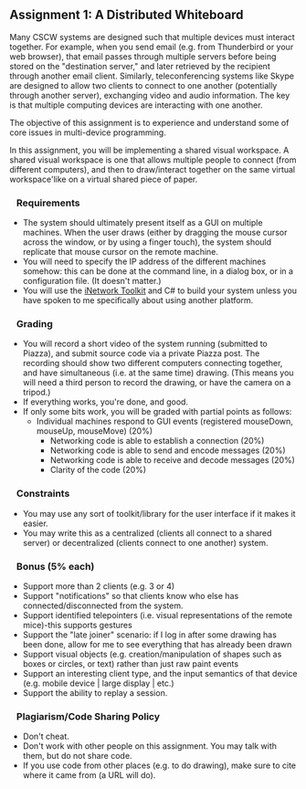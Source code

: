 

## Assignment 1: A Distributed Whiteboard



Many CSCW systems are designed such that multiple devices must interact together.  For example, when you send email (e.g. from Thunderbird or your web browser), that email passes through multiple servers before being stored on the "destination server," and later retrieved by the recipient through another email client.  Similarly, teleconferencing systems like Skype are designed to allow two clients to connect to one another (potentially through another server), exchanging video and audio information.  The key is that multiple computing devices are interacting with one another.

The objective of this assignment is to experience and understand some of core issues in multi-device programming.

In this assignment, you will be implementing a shared visual workspace.  A shared visual workspace is one that allows multiple people to connect (from different computers), and then to draw/interact together on the same virtual workspace'like on a virtual shared piece of paper.

###   Requirements

* The system should ultimately present itself as a GUI on multiple machines.  When the user draws (either by dragging the mouse cursor across the window, or by using a finger touch), the system should replicate that mouse cursor on the remote machine.
* You will need to specify the IP address of the different machines somehow: this can be done at the command line, in a dialog box, or in a configuration file. (It doesn't matter.)
* You will use the [iNetwork Toolkit](http://grouplab.cpsc.ucalgary.ca/cookbook/index.php/Toolkits/INetwork) and C# to build your system unless you have spoken to me specifically about using another platform.

###   Grading

* You will record a short video of the system running (submitted to Piazza), and submit source code via a private Piazza post. The recording should show two different computers connecting together, and have simultaneous (i.e. at the same time) drawing. (This means you will need a third person to record the drawing, or have the camera on a tripod.)
* If everything works, you're done, and good.
* If only some bits work, you will be graded with partial points as follows:
    * Individual machines respond to GUI events (registered mouseDown, mouseUp, mouseMove) (20%)
        * Networking code is able to establish a connection (20%)
        * Networking code is able to send and encode messages (20%)
        * Networking code is able to receive and decode messages (20%)
        * Clarity of the code (20%)

###   Constraints

* You may use any sort of toolkit/library for the user interface if it makes it easier.
* You may write this as a centralized (clients all connect to a shared server) or decentralized (clients connect to one another) system.

###   Bonus  (5% each)

* Support more than 2 clients (e.g. 3 or 4)
* Support "notifications" so that clients know who else has connected/disconnected from the system.
* Support identified telepointers (i.e. visual representations of the remote mice)-this supports gestures
* Support the "late joiner" scenario: if I log in after some drawing has been done, allow for me to see everything that has already been drawn
* Support visual objects (e.g. creation/manipulation of shapes such as boxes or circles, or text) rather than just raw paint events
* Support an interesting client type, and the input semantics of that device (e.g. mobile device | large display | etc.)
* Support the ability to replay a session.

###   Plagiarism/Code Sharing Policy

* Don't cheat.
* Don't work with other people on this assignment. You may talk with them, but do not share code.
* If you use code from other places (e.g. to do drawing), make sure to cite where it came from (a URL will do).
